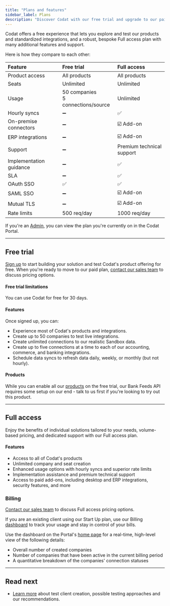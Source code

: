 ```yaml
---
title: "Plans and features"
sidebar_label: Plans
description: "Discover Codat with our free trial and upgrade to our paid plan to grow your solution"
---
```


Codat offers a free experience that lets you explore and test our products and standardized integrations, and a robust, bespoke Full access plan with many additional features and support. 

Here is how they compare to each other:

| Feature                 | Free trial           | Full access       |
| :-                      | :--             | :--            |
| Product access          | All products   | All products        |
| Seats                   | Unlimited      | Unlimited        |
| Usage                   | 50 companies<br/>5 connections/source | Unlimited        |
| Hourly syncs            | ➖             | ✅              |
| On-premise connectors   | ➖             | ☑️ Add-on             |
| ERP integrations        | ➖             | ☑️ Add-on             |
| Support                 | ➖             | Premium technical support              |
| Implementation guidance | ➖             | ✅              |
| SLA                     | ➖             | ✅              |
| OAuth SSO               | ✅             | ✅              |
| SAML SSO                | ➖             | ☑️ Add-on              |
| Mutual TLS              | ➖             | ☑️ Add-on              |
| Rate limits             | 500 req/day     | 1000 req/day    |

If you're an [Admin](/configure/user-management/user-roles#administrator), you can view the plan you're currently on in the Codat Portal. 

---
## Free trial

[Sign up](https://signup.codat.io/) to start building your solution and test Codat's product offering for free. When you're ready to move to our paid plan, [contact our sales team](https://www.codat.io/plans/#get-in-touch) to discuss pricing options.

#### Free trial limitations

You can use Codat for free for 30 days.

#### Features

Once signed up, you can:

- Experience most of Codat's products and integrations.
- Create up to 50 companies to test live integrations.
- Create unlimited connections to our realistic Sandbox data.
- Create up to five connections at a time to each of our accounting, commerce, and banking integrations.
- Schedule data syncs to refresh data daily, weekly, or monthly (but not hourly).

#### Products

While you can enable all our [products](/products/overview) on the free trial, our Bank Feeds API requires some setup on our end - talk to us first if you're looking to try out this product.

---

## Full access

Enjoy the benefits of individual solutions tailored to your needs, volume-based pricing, and dedicated support with our Full access plan.

#### Features

- Access to all of Codat's products
- Unlimited company and seat creation
- Enhanced usage options with hourly syncs and superior rate limits
- Implementation assistance and premium technical support
- Access to paid add-ons, including desktop and ERP integrations, security features, and more

### Billing

[Contact our sales team](https://www.codat.io/plans/#get-in-touch) to discuss Full access pricing options.

If you are an existing client using our Start Up plan, use our Billing [dashboard](https://app.codat.io/settings/billing/usage) to track your usage and stay in control of your bills.

Use the dashboard on the Portal's [home page](https://app.codat.io/) for a real-time, high-level view of the following details:
- Overall number of created companies
- Number of companies that have been active in the current billing period
- A quantitative breakdown of the companies' connection statuses 

---
## Read next

* [Learn more](/using-the-api/testing) about test client creation, possible testing approaches and our recommendations.
